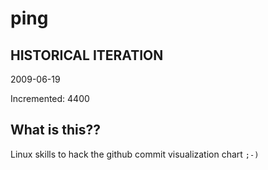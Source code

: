 # ping

## HISTORICAL ITERATION
2009-06-19

Incremented: 4400

## What is this?? 
Linux skills to hack the github commit visualization chart `;-)`
